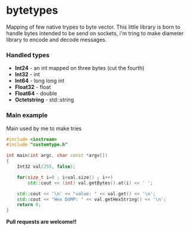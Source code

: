# bytetypes
Mapping of few native trypes to byte vector. This little library is born to handle bytes
intended to be send on sockets, i'm tring to make diameter library to encode and decode
messages.

### Handled types
- **Int24** - an int mapped on three bytes (cut the fourth)
- **Int32** - int
- **Int64** - long long int
- **Float32** - float
- **Float64** - double
- **Octetstring** - std::string

### Main example
Main used by me to make tries

```c++
#include <iostream>
#include "customtype.h"

int main(int argc, char const *argv[])
{
    Int32 val(255, false);

    for(size_t i=0 ; i<val.size() ; i++)
        std::cout << (int) val.getBytes().at(i) << ' ';

    std::cout << '\n' << "value: " << val.get() << '\n';
    std::cout << "Hex DUMP: " << val.getHexString() << '\n';
    return 0;
}
```

**Pull requests are welcome!!**
